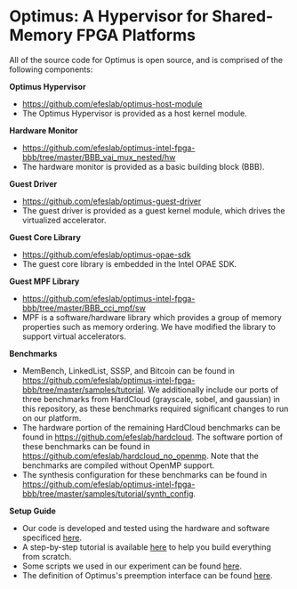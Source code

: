 # Optimus: A Hypervisor for Shared-Memory FPGA Platforms

All of the source code for Optimus is open source, and is comprised of the following components:

**Optimus Hypervisor**

- https://github.com/efeslab/optimus-host-module
- The Optimus Hypervisor is provided as a host kernel module.

**Hardware Monitor**

- https://github.com/efeslab/optimus-intel-fpga-bbb/tree/master/BBB_vai_mux_nested/hw
- The hardware monitor is provided as a basic building block (BBB).

**Guest Driver**

- https://github.com/efeslab/optimus-guest-driver
- The guest driver is provided as a guest kernel module, which drives the virtualized accelerator.

**Guest Core Library**

- https://github.com/efeslab/optimus-opae-sdk
- The guest core library is embedded in the Intel OPAE SDK.

**Guest MPF Library**

- https://github.com/efeslab/optimus-intel-fpga-bbb/tree/master/BBB_cci_mpf/sw
- MPF is a software/hardware library which provides a group of memory properties such as memory ordering. We have modified the library to support virtual accelerators.

**Benchmarks**

- MemBench, LinkedList, SSSP, and Bitcoin can be found in https://github.com/efeslab/optimus-intel-fpga-bbb/tree/master/samples/tutorial. We additionally include our ports of three benchmarks from HardCloud (grayscale, sobel, and gaussian) in this repository, as these benchmarks required significant changes to run on our platform.
- The hardware portion of the remaining HardCloud benchmarks can be found in https://github.com/efeslab/hardcloud. The software portion of these benchmarks can be found in https://github.com/efeslab/hardcloud_no_openmp. Note that the benchmarks are compiled without OpenMP support.
- The synthesis configuration for these benchmarks can be found in https://github.com/efeslab/optimus-intel-fpga-bbb/tree/master/samples/tutorial/synth_config.



**Setup Guide**

- Our code is developed and tested using the hardware and software specificed [here](hardware-and-software-requirements.md).
- A step-by-step tutorial is available [here](setup-from-scratch-guide.md) to help you build everything from scratch.
- Some scripts we used in our experiment can be found [here](https://github.com/efeslab/optimus-scripts).
- The definition of Optimus's preemption interface can be found [here](https://github.com/efeslab/optimus-hypervisor/blob/master/preemption-interface.md).

